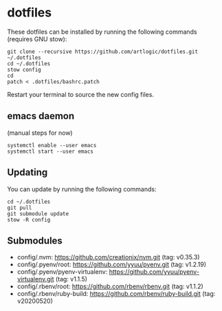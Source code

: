 # dotfiles

These dotfiles can be installed by running the following commands (requires GNU stow):

```
git clone --recursive https://github.com/artlogic/dotfiles.git ~/.dotfiles
cd ~/.dotfiles
stow config
cd
patch < .dotfiles/bashrc.patch
```

Restart your terminal to source the new config files.

## emacs daemon

(manual steps for now)

```
systemctl enable --user emacs
systemctl start --user emacs
```

## Updating

You can update by running the following commands:

```
cd ~/.dotfiles
git pull
git submodule update
stow -R config
```

## Submodules

* config/.nvm: https://github.com/creationix/nvm.git (tag: v0.35.3)
* config/.pyenv/root: https://github.com/yyuu/pyenv.git (tag: v1.2.19)
* config/.pyenv/pyenv-virtualenv: https://github.com/yyuu/pyenv-virtualenv.git (tag: v1.1.5)
* config/.rbenv/root: https://github.com/rbenv/rbenv.git (tag: v1.1.2)
* config/.rbenv/ruby-build: https://github.com/rbenv/ruby-build.git (tag: v20200520)
